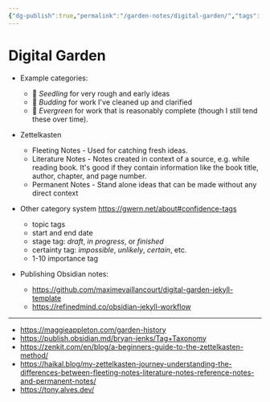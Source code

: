```yaml
---
{"dg-publish":true,"permalink":"/garden-notes/digital-garden/","tags":["note","seedling"],"created":"2023-02-01T15:50:00","updated":"2024-11-29T14:50"}
---
```


# Digital Garden

- Example categories:
	-  🌱 _Seedling_ for very rough and early ideas
	-  🌿 _Budding_ for work I've cleaned up and clarified
	-  🌳 _Evergreen_ for work that is reasonably complete (though I still tend these over time).

- Zettelkasten
	- Fleeting Notes - Used for catching fresh ideas. 
	- Literature Notes - Notes created in context of a source, e.g. while reading book. It's good if they contain information like the book title, author, chapter, and page number.
	- Permanent Notes - Stand alone ideas that can be made without any direct context

- Other category system https://gwern.net/about#confidence-tags
	- topic tags
	- start and end date
	- stage tag: _draft_, _in progress_, or _finished_
	- certainty tag: _impossible_, _unlikely_, _certain_, etc.
	- 1-10 importance tag
	
- Publishing Obsidian notes: 
	- https://github.com/maximevaillancourt/digital-garden-jekyll-template
	- https://refinedmind.co/obsidian-jekyll-workflow
	
---
- https://maggieappleton.com/garden-history
- https://publish.obsidian.md/bryan-jenks/Tag+Taxonomy
- https://zenkit.com/en/blog/a-beginners-guide-to-the-zettelkasten-method/
- https://haikal.blog/my-zettelkasten-journey-understanding-the-differences-between-fleeting-notes-literature-notes-reference-notes-and-permanent-notes/
- https://tony.alves.dev/